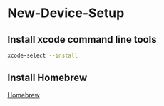 # New-Device-Setup

## Install xcode command line tools
```bash
xcode-select --install
```

## Install Homebrew
[Homebrew](https://brew.sh/)

